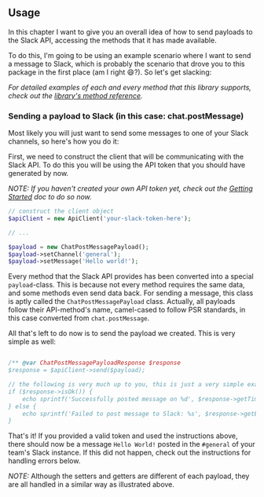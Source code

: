 ## Usage

In this chapter I want to give you an overall idea of how to send payloads to the Slack API, accessing the methods
that it has made available.

To do this, I'm going to be using an example scenario where I want to send a message to Slack, which is probably the
scenario that drove you to this package in the first place (am I right :smile:?). So let's get slacking:

*For detailed examples of each and every method that this library supports, check out the [library's method reference](methods/index.md).*

### Sending a payload to Slack (in this case: chat.postMessage)

Most likely you will just want to send some messages to one of your Slack channels, so here's how you do it:

First, we need to construct the client that will be communicating with the Slack API. To do this you will be using the
API token that you should have generated by now.

*NOTE: If you haven't created your own API token yet, check out the [Getting Started](getting-started.md) doc to do so now.*

```php
// construct the client object
$apiClient = new ApiClient('your-slack-token-here');

// ...

$payload = new ChatPostMessagePayload();
$payload->setChannel('general');
$payload->setMessage('Hello world!');
```

Every method that the Slack API provides has been converted into a special `payload`-class. This is because not every
method requires the same data, and some methods even send data back. For sending a message, this class is aptly called the
`ChatPostMessagePayload` class. Actually, all payloads follow their API-method's name, camel-cased to follow PSR standards,
in this case converted from `chat.postMessage`.

All that's left to do now is to send the payload we created. This is very simple as well:
```php

/** @var ChatPostMessagePayloadResponse $response
$response = $apiClient->send($payload);

// the following is very much up to you, this is just a very simple example
if ($response->isOk()) {
    echo sprintf('Successfully posted message on %d', $response->getTimestamp());
} else {
    echo sprintf('Failed to post message to Slack: %s', $response->getErrorExplanation());
}
```

That's it! If you provided a valid token and used the instructions above, there should now be a message `Hello World!`
posted in the `#general` of your team's Slack instance. If this did not happen, check out the instructions for handling
errors below.

*NOTE:* Although the setters and getters are different of each payload, they are all handled in a similar way as illustrated above.
